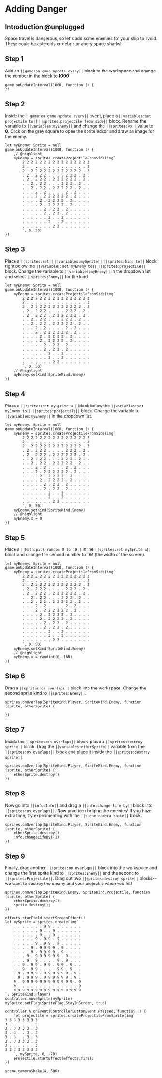 # Adding Danger

## Introduction @unplugged

Space travel is dangerous, so let's add some enemies for your ship to avoid.
These could be asteroids or debris or angry space sharks!

## Step 1

Add an ``||game:on game update every||`` block to the workspace and change 
the number in the block to **1000**

```blocks
game.onUpdateInterval(1000, function () {
})
```

## Step 2

Inside the ``||game:on game update every||`` event, place a 
``||variables:set projectile to||`` ``||sprites:projectile from side||`` block.
Rename the variable to ``||variables:myEnemy||`` and change the 
``||sprites:vx||`` value to **0**. Click on the grey square to open the sprite 
editor and draw an image for the enemy.

```blocks
let myEnemy: Sprite = null
game.onUpdateInterval(1000, function () {
    // @highlight
    myEnemy = sprites.createProjectileFromSide(img`
        2 2 2 2 2 2 2 2 2 2 2 2 2 2 2 2 
        2 . . . . . . . . . . . . . . 2 
        2 . 2 2 2 2 2 2 2 2 2 2 2 2 . 2 
        . 2 . 2 2 2 . . . . 2 2 2 . 2 . 
        . 2 . 2 2 2 . 2 2 2 2 2 2 . 2 . 
        . . 2 . 2 2 . . . 2 2 2 . 2 . . 
        . . 2 . 2 2 . 2 2 2 2 2 . 2 . . 
        . . . 2 . 2 . . . . 2 . 2 . . . 
        . . . 2 . 2 2 2 2 2 2 . 2 . . . 
        . . . . 2 . 2 2 2 2 . 2 . . . . 
        . . . . 2 . 2 2 2 2 . 2 . . . . 
        . . . . . 2 . 2 2 . 2 . . . . . 
        . . . . . 2 . 2 2 . 2 . . . . . 
        . . . . . . 2 . . 2 . . . . . . 
        . . . . . . 2 . . 2 . . . . . . 
        . . . . . . . 2 2 . . . . . . . 
        `, 0, 50)
})
```

## Step 3

Place a ``||sprites:set||`` ``||variables:mySprite||`` ``||sprites:kind to||`` 
block right below the ``||variables:set myEnemy to||`` ``||sprites:projectile||`` 
block. Change the variable to ``||variables:myEnemy||`` in the dropdown list and
select ``||sprites:Enemy||`` for the kind.

```blocks
let myEnemy: Sprite = null
game.onUpdateInterval(1000, function () {
    myEnemy = sprites.createProjectileFromSide(img`
        2 2 2 2 2 2 2 2 2 2 2 2 2 2 2 2 
        2 . . . . . . . . . . . . . . 2 
        2 . 2 2 2 2 2 2 2 2 2 2 2 2 . 2 
        . 2 . 2 2 2 . . . . 2 2 2 . 2 . 
        . 2 . 2 2 2 . 2 2 2 2 2 2 . 2 . 
        . . 2 . 2 2 . . . 2 2 2 . 2 . . 
        . . 2 . 2 2 . 2 2 2 2 2 . 2 . . 
        . . . 2 . 2 . . . . 2 . 2 . . . 
        . . . 2 . 2 2 2 2 2 2 . 2 . . . 
        . . . . 2 . 2 2 2 2 . 2 . . . . 
        . . . . 2 . 2 2 2 2 . 2 . . . . 
        . . . . . 2 . 2 2 . 2 . . . . . 
        . . . . . 2 . 2 2 . 2 . . . . . 
        . . . . . . 2 . . 2 . . . . . . 
        . . . . . . 2 . . 2 . . . . . . 
        . . . . . . . 2 2 . . . . . . . 
        `, 0, 50)
    // @highlight
    myEnemy.setKind(SpriteKind.Enemy)
})
```
## Step 4

Place a ``||sprites:set mySprite x||`` block below the ``||variables:set myEnemy to||`` ``||sprites:projectile||`` block. Change
the variable to ``||variables:myEnemy||`` in the dropdown list.


```blocks
let myEnemy: Sprite = null
game.onUpdateInterval(1000, function () {
    myEnemy = sprites.createProjectileFromSide(img`
        2 2 2 2 2 2 2 2 2 2 2 2 2 2 2 2 
        2 . . . . . . . . . . . . . . 2 
        2 . 2 2 2 2 2 2 2 2 2 2 2 2 . 2 
        . 2 . 2 2 2 . . . . 2 2 2 . 2 . 
        . 2 . 2 2 2 . 2 2 2 2 2 2 . 2 . 
        . . 2 . 2 2 . . . 2 2 2 . 2 . . 
        . . 2 . 2 2 . 2 2 2 2 2 . 2 . . 
        . . . 2 . 2 . . . . 2 . 2 . . . 
        . . . 2 . 2 2 2 2 2 2 . 2 . . . 
        . . . . 2 . 2 2 2 2 . 2 . . . . 
        . . . . 2 . 2 2 2 2 . 2 . . . . 
        . . . . . 2 . 2 2 . 2 . . . . . 
        . . . . . 2 . 2 2 . 2 . . . . . 
        . . . . . . 2 . . 2 . . . . . . 
        . . . . . . 2 . . 2 . . . . . . 
        . . . . . . . 2 2 . . . . . . . 
        `, 0, 50)
    myEnemy.setKind(SpriteKind.Enemy)
    // @highlight
    myEnemy.x = 0
})
```

## Step 5

Place a ``||Math:pick random 0 to 10||`` in the ``||sprites:set mySprite x||`` 
block and change the second number to `160` (the width of the screen).

```blocks
let myEnemy: Sprite = null
game.onUpdateInterval(1000, function () {
    myEnemy = sprites.createProjectileFromSide(img`
        2 2 2 2 2 2 2 2 2 2 2 2 2 2 2 2 
        2 . . . . . . . . . . . . . . 2 
        2 . 2 2 2 2 2 2 2 2 2 2 2 2 . 2 
        . 2 . 2 2 2 . . . . 2 2 2 . 2 . 
        . 2 . 2 2 2 . 2 2 2 2 2 2 . 2 . 
        . . 2 . 2 2 . . . 2 2 2 . 2 . . 
        . . 2 . 2 2 . 2 2 2 2 2 . 2 . . 
        . . . 2 . 2 . . . . 2 . 2 . . . 
        . . . 2 . 2 2 2 2 2 2 . 2 . . . 
        . . . . 2 . 2 2 2 2 . 2 . . . . 
        . . . . 2 . 2 2 2 2 . 2 . . . . 
        . . . . . 2 . 2 2 . 2 . . . . . 
        . . . . . 2 . 2 2 . 2 . . . . . 
        . . . . . . 2 . . 2 . . . . . . 
        . . . . . . 2 . . 2 . . . . . . 
        . . . . . . . 2 2 . . . . . . . 
        `, 0, 50)
    myEnemy.setKind(SpriteKind.Enemy)
    // @highlight
    myEnemy.x = randint(0, 160)
})
```

## Step 6

Drag a ``||sprites:on overlaps||`` block into the workspace. Change the second 
sprite kind to ``||sprites:Enemy||``.

```blocks
sprites.onOverlap(SpriteKind.Player, SpriteKind.Enemy, function (sprite, otherSprite) {

})
```

## Step 7

Inside the ``||sprites:on overlaps||`` block, place a ``||sprites:destroy sprite||`` block. Drag the
``||variables:otherSprite||`` variable from the ``||sprites:on overlaps||`` block and place it inside
the  ``||sprites:destroy sprite||``.

```blocks
sprites.onOverlap(SpriteKind.Player, SpriteKind.Enemy, function (sprite, otherSprite) {
    otherSprite.destroy()
})
```

## Step 8

Now go into ``||info:Info||`` and drag a ``||info:change life by||`` block 
into ``||sprites:on overlaps||``. Now practice dodging the enemies! If you have 
extra time, try experimenting with the ``||scene:camera shake||`` block.

```blocks
sprites.onOverlap(SpriteKind.Player, SpriteKind.Enemy, function (sprite, otherSprite) {
    otherSprite.destroy()
    info.changeLifeBy(-1)
})
```

## Step 9

Finally, drag another ``||sprites:on overlaps||`` block into the workspace and 
change the first sprite kind to ``||sprites:Enemy||`` and the second to 
``||sprites:Projectile||``. Drag out two ``||sprites:destroy sprite||`` blocks--we 
want to destroy the enemy and your projectile when you hit!

```blocks
sprites.onOverlap(SpriteKind.Enemy, SpriteKind.Projectile, function (sprite, otherSprite) {
    otherSprite.destroy();
    sprite.destroy();
})
```

```template
effects.starField.startScreenEffect()
let mySprite = sprites.create(img`
    . . . . . . . 9 9 . . . . . . .
    . . . . . . 9 . . 9 . . . . . .
    . . . . . . 9 . . 9 . . . . . .
    . . . . . 9 . 9 9 . 9 . . . . .
    . . . . . 9 . 9 9 . 9 . . . . .
    . . . . 9 . 9 9 9 9 . 9 . . . .
    . . . . 9 . 9 9 9 9 . 9 . . . .
    . . . 9 . 9 9 9 9 9 9 . 9 . . .
    . . . 9 . 9 . . . . 9 . 9 . . .
    . . 9 . 9 9 . 9 9 . 9 9 . 9 . .
    . . 9 . 9 9 . . . . 9 9 . 9 . .
    . 9 . 9 9 9 . 9 9 9 9 9 9 . 9 .
    . 9 . 9 9 9 . 9 9 9 9 9 9 . 9 .
    9 . 9 9 9 9 9 9 9 9 9 9 9 9 . 9
    9 . . . . . . . . . . . . . . 9
    9 9 9 9 9 9 9 9 9 9 9 9 9 9 9 9
`, SpriteKind.Player)
controller.moveSprite(mySprite)
mySprite.setFlag(SpriteFlag.StayInScreen, true)

controller.A.onEvent(ControllerButtonEvent.Pressed, function () {
    let projectile = sprites.createProjectileFromSprite(img`
3 3 3 3 3 3 3 3 
3 . . . . . . 3 
3 . 3 3 3 3 . 3 
3 . 3 . . 3 . 3 
3 . 3 . . 3 . 3 
3 . 3 3 3 3 . 3 
3 . . . . . . 3 
3 3 3 3 3 3 3 3 
    `, mySprite, 0, -70)
    projectile.startEffect(effects.fire);
})
```

```ghost
scene.cameraShake(4, 500)
```

